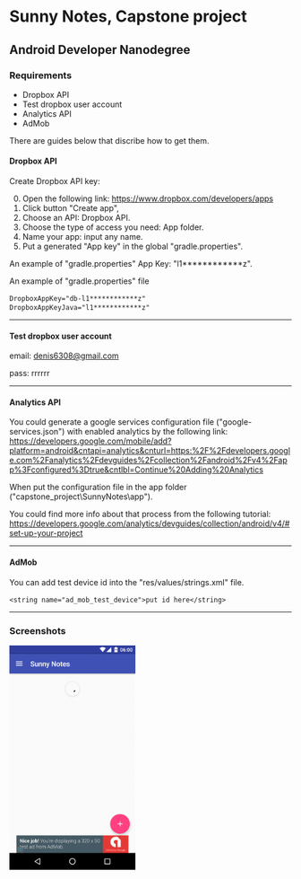 # Sunny Notes, Capstone project

## Android Developer Nanodegree

### Requirements

* Dropbox API
* Test dropbox user account
* Analytics API
* AdMob

There are guides below that discribe how to get them.

#### Dropbox API

Create Dropbox API key:

0. Open the following link: https://www.dropbox.com/developers/apps
1. Click button "Create app", 
2. Choose an API: Dropbox API.
3. Choose the type of access you need: App folder.
4. Name your app: input any name.
5. Put a generated "App key" in the global "gradle.properties".

An example of "gradle.properties" App Key: "l1************z".

An example of "gradle.properties" file
```
DropboxAppKey="db-l1************z"
DropboxAppKeyJava="l1************z"
```

---

#### Test dropbox user account

email: denis6308@gmail.com

pass: rrrrrr

---

#### Analytics API

You could generate a google services configuration file ("google-services.json") with enabled analytics by the following link:
https://developers.google.com/mobile/add?platform=android&cntapi=analytics&cnturl=https:%2F%2Fdevelopers.google.com%2Fanalytics%2Fdevguides%2Fcollection%2Fandroid%2Fv4%2Fapp%3Fconfigured%3Dtrue&cntlbl=Continue%20Adding%20Analytics

When put the configuration file in the app folder ("capstone_project\SunnyNotes\app").

You could find more info about that process from the following tutorial:
https://developers.google.com/analytics/devguides/collection/android/v4/#set-up-your-project

---

#### AdMob 

You can add test device id into the "res/values/strings.xml" file.

```
<string name="ad_mob_test_device">put id here</string>
```

---

### Screenshots

<img src="screenshots/www.GIFCreator.me_vUCdSU.gif" height="400" alt="Screenshot"/>